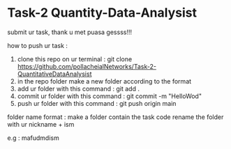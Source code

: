 # Task-2 Quantity-Data-Analysist
submit ur task, thank u met puasa gessss!!!

how to push ur task :
1. clone this repo on ur terminal : git clone https://github.com/pollacheialNetworks/Task-2-QuantitativeDataAnalysist
2. in the repo folder make a new folder according to the format
3. add ur folder with this command : git add .
4. commit ur folder with this command :  git commit -m "HelloWod"
5. push ur folder with this command : git push origin main

folder name format :
make a folder contain the task code
rename the folder with ur nickname + ism

e.g :
mafudmdism
